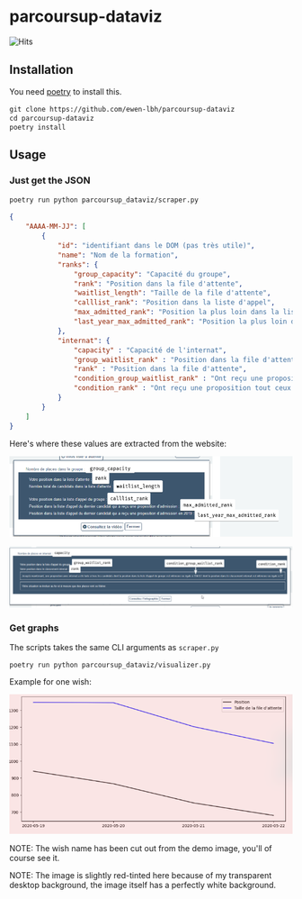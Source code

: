 # parcoursup-dataviz

![Hits](https://hitcounter.pythonanywhere.com/count/tag.svg)

## Installation

You need [poetry](https://python-poetry.org) to install this.

```sh-session
git clone https://github.com/ewen-lbh/parcoursup-dataviz
cd parcoursup-dataviz
poetry install
```

## Usage

### Just get the JSON

```sh-session
poetry run python parcoursup_dataviz/scraper.py
```

```json
{
    "AAAA-MM-JJ": [
        {
            "id": "identifiant dans le DOM (pas très utile)",
            "name": "Nom de la formation",
            "ranks": {
                "group_capacity": "Capacité du groupe",
                "rank": "Position dans la file d'attente",
                "waitlist_length": "Taille de la file d'attente",
                "calllist_rank": "Position dans la liste d'appel",
                "max_admitted_rank": "Position la plus loin dans la liste d'appel à avoir été acceptée cette année",
                "last_year_max_admitted_rank": "Position la plus loin dans la liste d'appel à avoir été acceptée en 2019",
            },
            "internat": {
                "capacity" : "Capacité de l'internat",
                "group_waitlist_rank" : "Position dans la file d'attente du groupe",
                "rank" : "Position dans la file d'attente",
                "condition_group_waitlist_rank" : "Ont reçu une proposition tout ceux qui était positionnés avant où à cette position dans la file d'attente du groupe (ET voir condition_rank)",
                "condition_rank" : "Ont reçu une proposition tout ceux qui était positionnés avant où à cette position dans la file d'attente (ET voir condition_group_waitlist_rank)",
            }
        }
    ]
}
```

Here's where these values are extracted from the website:

![parcoursup interface for ranks with labels showing the corresponding JSON keys](ranks-properties-explanation.png)

![parcoursup interface for boarding school ranks with labels showing the corresponding JSON keys](internat-properties-explanation.png)


### Get graphs

The scripts takes the same CLI arguments as `scraper.py`

```sh-session
poetry run python parcoursup_dataviz/visualizer.py
```

Example for one wish:

![One graph plotting waitlist position & length over time for a wish](./demo-graph.png)

NOTE: The wish name has been cut out from the demo image, you'll of course see it.

NOTE: The image is slightly red-tinted here because of my transparent desktop background, the image itself has a perfectly white background.

